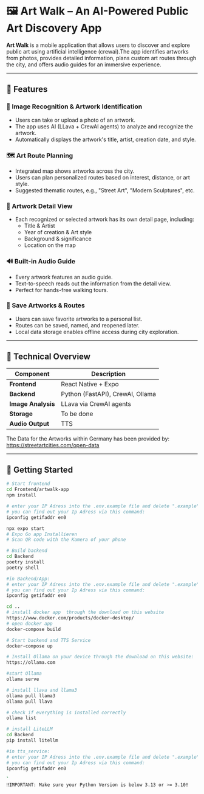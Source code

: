 # 🖼️ Art Walk – An AI-Powered Public Art Discovery App

**Art Walk** is a mobile application that allows users to discover and explore public art using artificial intelligence (crewai).The app identifies artworks from photos, provides detailed information, plans custom art routes through the city, and offers audio guides for an immersive experience.

---

## 📲 Features

### 🎯 Image Recognition & Artwork Identification
- Users can take or upload a photo of an artwork.
- The app uses AI (LLava + CrewAI agents) to analyze and recognize the artwork.
- Automatically displays the artwork's title, artist, creation date, and style.

### 🗺️ Art Route Planning
- Integrated map shows artworks across the city.
- Users can plan personalized routes based on interest, distance, or art style.
- Suggested thematic routes, e.g., "Street Art", "Modern Sculptures", etc.

### 📄 Artwork Detail View
- Each recognized or selected artwork has its own detail page, including:
  - Title & Artist
  - Year of creation & Art style
  - Background & significance
  - Location on the map

### 🔊 Built-in Audio Guide
- Every artwork features an audio guide.
- Text-to-speech reads out the information from the detail view.
- Perfect for hands-free walking tours.

### 💾 Save Artworks & Routes
- Users can save favorite artworks to a personal list.
- Routes can be saved, named, and reopened later.
- Local data storage enables offline access during city exploration.

---

## 🧠 Technical Overview

| Component           | Description                         |
|---------------------|--------------------------------------|
| **Frontend**        | React Native + Expo                  |
| **Backend**         | Python (FastAPI), CrewAI, Ollama     |
| **Image Analysis**  | LLava via CrewAI agents              |
| **Storage**         | To be done                           |
| **Audio Output**    | TTS                        |


The Data for the Artworks within Germany has been provided by:
https://streetartcities.com/open-data

---

## 🚀 Getting Started

```bash
# Start frontend
cd Frontend/artwalk-app
npm install

# enter your IP Adress into the .env.example file and delete ".example"
# you can find out your Ip Adress via this command:
ipconfig getifaddr en0

npx expo start
# Expo Go app Installieren
# Scan QR code with the Kamera of your phone

# Build backend
cd Backend
poetry install
poetry shell

#in Backend/App:
# enter your IP Adress into the .env.example file and delete ".example"
# you can find out your Ip Adress via this command:
ipconfig getifaddr en0

cd ..
# install docker app  through the download on this website
https://www.docker.com/products/docker-desktop/
# open docker app 
docker-compose build

# Start backend and TTS Service
docker-compose up

# Install Ollama on your device through the download on this website:
https://ollama.com

#start Ollama
ollama serve

# install llava and llama3
ollama pull llama3
ollama pull llava

# check if everything is installed correctly
ollama list

# install LiteLLM
cd Backend
pip install litellm

#in tts_service:
# enter your IP Adress into the .env.example file and delete ".example"
# you can find out your Ip Adress via this command:
ipconfig getifaddr en0

`
‼️IMPORTANT: Make sure your Python Version is below 3.13 or >= 3.10‼️
